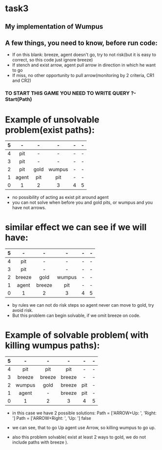 # task3
## My implementation of Wumpus


## A few things, you need to know, before run code:
- If on this blank: breeze, agent doesn't go, try to not risk(but it is easy to correct, so this code just ignore breeze)
- If stench and exist arrow, agent pull arrow in direction in which he want to go
- If miss, no other opportunity to pull arrow(monitoring by 2 criteria, CR1 and CR2)

### TO START THIS GAME YOU NEED TO WRITE QUERY ?- Start(Path)

# Example of unsolvable problem(exist paths):

| 5 |  -    |  -  |  -   |  -  | -  |
| :-| :---: | :--:| :---: | :----: | ----:|
| 4 | pit   |  -   |   -   |  -   |  -  |
| 3 | pit   |   -  |   -   |    - |  -  |
| 2 | pit   | gold|wumpus|   -  |  -  |
| 1 | agent | pit | pit  |  -   |  -  |
| 0 | 1     | 2   |  3   |  4  |  5 |
 * no possibility of acting as exist pit around agent
 * you can not solve when before you and gold pits, or wumpus and you have not arrows.
 
 # similar effect we can see if we will have:
 | 5 |  -    |  -  |  -   |  -  | -  |
| :-| :---: | :--:| :---: | :----: | ----:|
| 4 | pit   |  -   |   -   |  -   |  -  |
| 3 | pit   |   -  |   -   |    - |  -  |
| 2 |  breeze| gold|wumpus|   -  |  -  |
| 1 | agent | breeze | pit  |  -   |  -  |
| 0 | 1     | 2   |  3   |  4  |  5 |
* by rules we can not do risk steps so agent never can move to gold, try avoid risk.
* But this problem can begin solvable, if we omit breeze on code.

# Example of solvable problem( with killing wumpus paths):

| 5 |  -    |  -  |  -   |  -  | -  |
| :-| :---: | :--:| :---: | :----: | ----:|
| 4 | pit   |  pit  |   pit |  -   |  -  |
| 3 | breeze   |   breeze |   breeze  |    - |  -  |
| 2 | wumpus  | gold| breeze|   pit |  -  |
| 1 | agent | -  | breeze  |  pit |  -  |
| 0 | 1     | 2   |  3   |  4  |  5 |
* in this case we have 2 possible solutions:
Path = ['ARROW+Up: ', 'Right: ']
Path = ['ARROW+Right: ', 'Up: ']
false

* we can see, that to go Up agent use Arrow, so killing wumpus to go up.
* also this problem solvable( exist at least 2 ways to gold, we do not include paths with breeze ).
